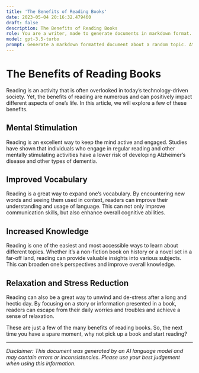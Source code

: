 ```yaml
---
title: 'The Benefits of Reading Books'
date: 2023-05-04 20:16:32.479460
draft: false
description: The Benefits of Reading Books
role: You are a writer, made to generate documents in markdown format. It is very important that all of the documents you generate are in valid markdown format.
model: gpt-3.5-turbo
prompt: Generate a markdown formatted document about a random topic. At the bottom, include a disclaimer explaining that the document was generated by you. The first line of the document should be the title. Make sure that the entire document is in proper markdown format, using a mix of various tags to make the document visually appealing.
---
```


# The Benefits of Reading Books

Reading is an activity that is often overlooked in today’s technology-driven society. Yet, the benefits of reading are numerous and can positively impact different aspects of one’s life. In this article, we will explore a few of these benefits.

## Mental Stimulation

Reading is an excellent way to keep the mind active and engaged. Studies have shown that individuals who engage in regular reading and other mentally stimulating activities have a lower risk of developing Alzheimer’s disease and other types of dementia.

## Improved Vocabulary

Reading is a great way to expand one’s vocabulary. By encountering new words and seeing them used in context, readers can improve their understanding and usage of language. This can not only improve communication skills, but also enhance overall cognitive abilities.

## Increased Knowledge

Reading is one of the easiest and most accessible ways to learn about different topics. Whether it’s a non-fiction book on history or a novel set in a far-off land, reading can provide valuable insights into various subjects. This can broaden one’s perspectives and improve overall knowledge.

## Relaxation and Stress Reduction

Reading can also be a great way to unwind and de-stress after a long and hectic day. By focusing on a story or information presented in a book, readers can escape from their daily worries and troubles and achieve a sense of relaxation.

These are just a few of the many benefits of reading books. So, the next time you have a spare moment, why not pick up a book and start reading?

---
*Disclaimer: This document was generated by an AI language model and may contain errors or inconsistencies. Please use your best judgement when using this information.*